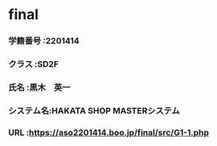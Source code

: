 # final

### 学籍番号  :2201414
### クラス    :SD2F
### 氏名      :黒木　英一
### システム名:HAKATA SHOP MASTERシステム
### URL       :https://aso2201414.boo.jp/final/src/G1-1.php
